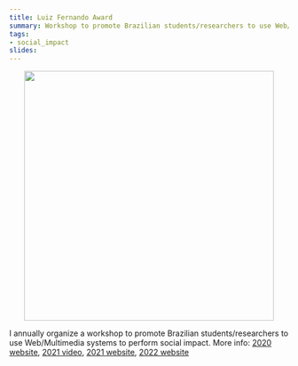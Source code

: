 ```yaml
---
title: Luiz Fernando Award
summary: Workshop to promote Brazilian students/researchers to use Web/Multimedia systems to perform social impact.
tags:
- social_impact
slides:
---
```


<p align="center">
    <img src="https://webmedia.org.br/2021/wp-content/uploads/2020/09/WhatsApp-Image-2020-09-04-at-11.31.15-300x300.jpeg" width="450"/>
</p>

I annually organize a workshop to promote Brazilian students/researchers to use Web/Multimedia systems to perform social impact. More info: [2020 website](https://webmedia.org.br/2020/lf-v-premio-luiz-fernando-de-computacao/), [2021 video](https://www.youtube.com/embed/gqmkM4ZPVug), [2021 website](https://webmedia.org.br/2021/lf-vi-premio-luiz-fernando-de-computacao), [2022 website](https://webmedia.org.br/2022/premio-lf/)
